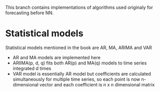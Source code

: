 This branch contains implementations of algorithms used originaly for forecasting before NN.

# Statistical models
Statistical models mentioned in the book are AR, MA, ARIMA and VAR

- AR and MA models are implemented here 
- ARIIMA(p, d, q) fits both AR(p) and MA(q) models to time series integrated d times
- VAR model is essentially AR model but coefficients are calculated simultaneously for multiple time series,
 so each point is now n-dimensional vector and each coefficient is n x n dimensional matrix